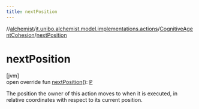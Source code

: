 ```yaml
---
title: nextPosition
---
```

//[alchemist](../../../index.html)/[it.unibo.alchemist.model.implementations.actions](../index.html)/[CognitiveAgentCohesion](index.html)/[nextPosition](next-position.html)



# nextPosition



[jvm]\
open override fun [nextPosition](next-position.html)(): [P](index.html)



The position the owner of this action moves to when it is executed, in relative coordinates with respect to its current position.




